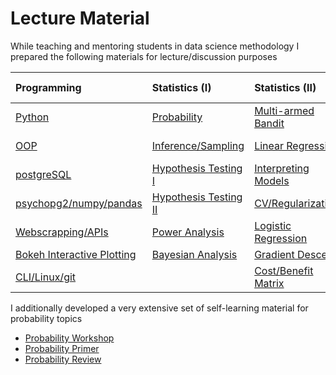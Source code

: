 # Lecture Material

While teaching and mentoring students in data science methodology I prepared the following materials for lecture/discussion purposes

| Programming  	             		 		      | Statistics (I)      	     	      	      	            | Statistics (II)      	     	      	      	                           | Machine Learning                                            | Unsupervised Learning                                                                   |
|:------------------------------------------------------------|:------------------------------------------------------------|:-----------------------------------------------------------------------------|:------------------------------------------------------------|:----------------------------------------------------------------------------------------|
| [Python](http://www.google.com)                             | [Probability](MYLECTURES/probs/probs.pdf)                   | [Multi-armed Bandit](MYLECTURES/multi-armed-bandit/multi_armed_bandit.pdf)   | [KNN and Decision Trees](http://www.google.com)   | [Clustering](MYLECTURES/kMeansNhierclust/kmeansNhierclust.pdf)                                    |
| [OOP](http://www.google.com)                                | [Inference/Sampling](MYLECTURES/inference/inference.ipynb)  | [Linear Regression](MYLECTURES/reg/reg.pdf)                                  | [Bagging/Random Forests](MYLECTURES/baggingANDrfs/bNrf.pdf) | [PCA/SVD](MYLECTURES/PCA/pca.pdf)                                                       |
| [postgreSQL](MYLECTURES/my_sql/sql.pdf)                     | [Hypothesis Testing I](MYLECTURES/testing/testing.ipynb)    | [Interpreting Models](MYLECTURES/one_hour_lectures/interpreting_lms.ipynb)   | [Gradient Boosting](MYLECTURES/boosting/boosting.pdf)       | [NMF](MYLECTURES/NMF/nmf.pdf)                                                           |
| [psychopg2/numpy/pandas](MYLECTURES/pandas/pandas2.ipynb)   | [Hypothesis Testing II](MYLECTURES/testing/tests.pdf)       | [CV/Regularization](MYLECTURES/shrink/regularize.pdf)                        | [Support Vector Machines](MYLECTURES/svm/SVM2.pdf)          | [Dimensionality Reduction](MYLECTURES/one_hour_lectures/dimensionality_reduction.ipynb) |
| [Webscrapping/APIs](http://www.google.com)                  | [Power Analysis](MYLECTURES/power_bayes/power.ipynb)        | [Logistic Regression](MYLECTURES/logistic/logistic.pdf)                      | [Neural Networks](MYLECTURES/NN/nn.pdf)                     | [Recommender Systems](MYLECTURES/recsys/rs.pdf)                                         |
| [Bokeh Interactive Plotting](http://www.google.com)         | [Bayesian Analysis](MYLECTURES/power_bayes/bayes.ipynb)     | [Gradient Descent](MYLECTURES/gradient_decent/gd.pdf)                        | [Naive Bayes](MYLECTURES/NLP_NB/nb.pdf)                     | [Graphs](MYLECTURES/graphs/networks.pdf)                                                |
| [CLI/Linux/git](http://www.google.com)                      |                                                             | [Cost/Benefit Matrix](http://www.google.com)                                 | [NLP](http://www.google.com)                                | [Linear Algebra](week_3_linmod/linmodreview.pdf)                                        |

I additionally developed a very extensive set of self-learning material for probability topics
- [Probability Workshop](Probability)
- [Probability Primer](stats-shortcourse)
- [Probability Review](MYLECTURES/week_2_probstat/probstatreview.pdf)